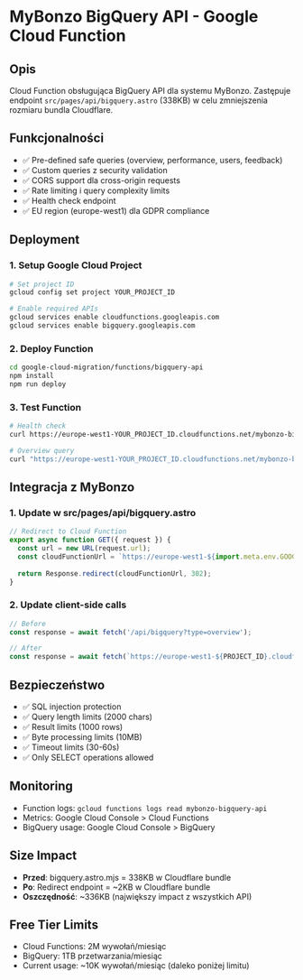 # MyBonzo BigQuery API - Google Cloud Function

## Opis
Cloud Function obsługująca BigQuery API dla systemu MyBonzo. Zastępuje endpoint `src/pages/api/bigquery.astro` (338KB) w celu zmniejszenia rozmiaru bundla Cloudflare.

## Funkcjonalności
- ✅ Pre-defined safe queries (overview, performance, users, feedback)
- ✅ Custom queries z security validation
- ✅ CORS support dla cross-origin requests
- ✅ Rate limiting i query complexity limits
- ✅ Health check endpoint
- ✅ EU region (europe-west1) dla GDPR compliance

## Deployment

### 1. Setup Google Cloud Project
```bash
# Set project ID
gcloud config set project YOUR_PROJECT_ID

# Enable required APIs
gcloud services enable cloudfunctions.googleapis.com
gcloud services enable bigquery.googleapis.com
```

### 2. Deploy Function
```bash
cd google-cloud-migration/functions/bigquery-api
npm install
npm run deploy
```

### 3. Test Function
```bash
# Health check
curl https://europe-west1-YOUR_PROJECT_ID.cloudfunctions.net/mybonzo-bigquery-api/health

# Overview query
curl "https://europe-west1-YOUR_PROJECT_ID.cloudfunctions.net/mybonzo-bigquery-api?type=overview"
```

## Integracja z MyBonzo

### 1. Update w src/pages/api/bigquery.astro
```javascript
// Redirect to Cloud Function
export async function GET({ request }) {
  const url = new URL(request.url);
  const cloudFunctionUrl = `https://europe-west1-${import.meta.env.GOOGLE_CLOUD_PROJECT_ID}.cloudfunctions.net/mybonzo-bigquery-api${url.search}`;
  
  return Response.redirect(cloudFunctionUrl, 302);
}
```

### 2. Update client-side calls
```javascript
// Before
const response = await fetch('/api/bigquery?type=overview');

// After  
const response = await fetch(`https://europe-west1-${PROJECT_ID}.cloudfunctions.net/mybonzo-bigquery-api?type=overview`);
```

## Bezpieczeństwo
- ✅ SQL injection protection
- ✅ Query length limits (2000 chars)
- ✅ Result limits (1000 rows)
- ✅ Byte processing limits (10MB)
- ✅ Timeout limits (30-60s)
- ✅ Only SELECT operations allowed

## Monitoring
- Function logs: `gcloud functions logs read mybonzo-bigquery-api`
- Metrics: Google Cloud Console > Cloud Functions
- BigQuery usage: Google Cloud Console > BigQuery

## Size Impact
- **Przed**: bigquery.astro.mjs = 338KB w Cloudflare bundle
- **Po**: Redirect endpoint = ~2KB w Cloudflare bundle
- **Oszczędność**: ~336KB (największy impact z wszystkich API)

## Free Tier Limits
- Cloud Functions: 2M wywołań/miesiąc
- BigQuery: 1TB przetwarzania/miesiąc
- Current usage: ~10K wywołań/miesiąc (daleko poniżej limitu)
